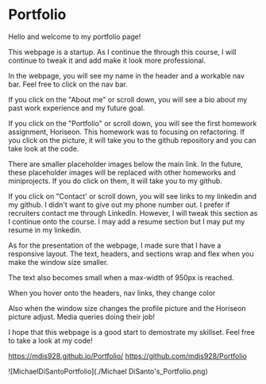 # Portfolio
Hello and welcome to my portfolio page! 

This webpage is a startup. As I continue the through this course, I will continue to tweak it and add make it look more professional. 

In the webpage, you will see my name in the header and a workable nav bar. Feel free to click on the nav bar.

If you click on the "About me" or scroll down, you will see a bio about my past work experience and my future goal.

If you click on the "Portfolio" or scroll down, you will see the first homework assignment, Horiseon. This homework was to focusing on refactoring. If you click on the picture, it will take you to the github repository and you can take look at the code.

There are smaller placeholder images below the main link. In the future, these placeholder images will be replaced with other homeworks and miniprojects. If you do click on them, it will take you to my github. 

If you click on "Contact' or scroll down, you will see links to my linkedin and my github. I didn't want to give out my phone number out. I prefer if recruiters contact me through LinkedIn. However, I will tweak this section as I continue onto the course. I may add a resume section but I may put my resume in my linkedin.

As for the presentation of the webpage, I made sure that I have a responsive layout. The text, headers, and sections wrap and flex when you make the window size smaller. 

The text also becomes small when a max-width of 950px is reached.

When you hover onto the headers, nav links, they change color

Also when the window size changes the profile picture and the Horiseon picture adjust. Media queries doing their job!

I hope that this webpage is a good start to demostrate my skillset. Feel free to take a look at my code!


https://mdis928.github.io/Portfolio/
https://github.com/mdis928/Portfolio

![MichaelDiSantoPortfolio](./Michael DiSanto's_Portfolio.png)

